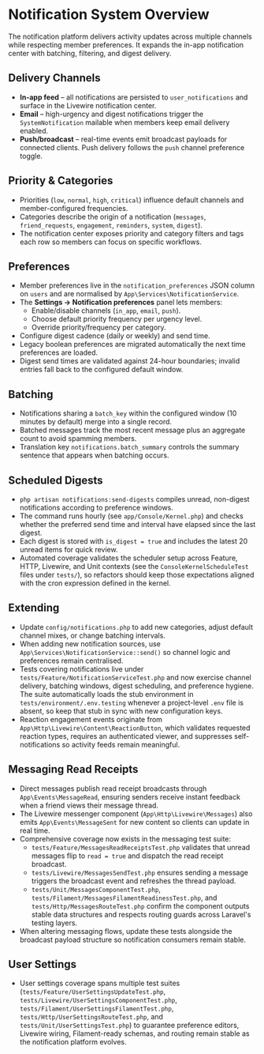 # Notification System Overview

The notification platform delivers activity updates across multiple channels while respecting member preferences. It expands the in-app notification center with batching, filtering, and digest delivery.

## Delivery Channels
- **In-app feed** – all notifications are persisted to `user_notifications` and surface in the Livewire notification center.
- **Email** – high-urgency and digest notifications trigger the `SystemNotification` mailable when members keep email delivery enabled.
- **Push/broadcast** – real-time events emit broadcast payloads for connected clients. Push delivery follows the `push` channel preference toggle.

## Priority & Categories
- Priorities (`low`, `normal`, `high`, `critical`) influence default channels and member-configured frequencies.
- Categories describe the origin of a notification (`messages`, `friend_requests`, `engagement`, `reminders`, `system`, `digest`).
- The notification center exposes priority and category filters and tags each row so members can focus on specific workflows.

## Preferences
- Member preferences live in the `notification_preferences` JSON column on `users` and are normalised by `App\Services\NotificationService`.
- The **Settings → Notification preferences** panel lets members:
  - Enable/disable channels (`in_app`, `email`, `push`).
  - Choose default priority frequency per urgency level.
  - Override priority/frequency per category.
- Configure digest cadence (daily or weekly) and send time.
- Legacy boolean preferences are migrated automatically the next time preferences are loaded.
- Digest send times are validated against 24-hour boundaries; invalid entries fall back to the configured default window.

## Batching
- Notifications sharing a `batch_key` within the configured window (10 minutes by default) merge into a single record.
- Batched messages track the most recent message plus an aggregate count to avoid spamming members.
- Translation key `notifications.batch_summary` controls the summary sentence that appears when batching occurs.

## Scheduled Digests
- `php artisan notifications:send-digests` compiles unread, non-digest notifications according to preference windows.
- The command runs hourly (see `app/Console/Kernel.php`) and checks whether the preferred send time and interval have elapsed since the last digest.
- Each digest is stored with `is_digest = true` and includes the latest 20 unread items for quick review.
- Automated coverage validates the scheduler setup across Feature, HTTP, Livewire, and Unit contexts (see the `ConsoleKernelScheduleTest` files under `tests/`), so refactors should keep those expectations aligned with the cron expression defined in the kernel.

## Extending
- Update `config/notifications.php` to add new categories, adjust default channel mixes, or change batching intervals.
- When adding new notification sources, use `App\Services\NotificationService::send()` so channel logic and preferences remain centralised.
- Tests covering notifications live under `tests/Feature/NotificationServiceTest.php` and now exercise channel delivery, batching windows, digest scheduling, and preference hygiene. The suite automatically loads the stub environment in `tests/environment/.env.testing` whenever a project-level `.env` file is absent, so keep that stub in sync with new configuration keys.
- Reaction engagement events originate from `App\Http\Livewire\Content\ReactionButton`, which validates requested reaction types, requires an authenticated viewer, and suppresses self-notifications so activity feeds remain meaningful.

## Messaging Read Receipts
- Direct messages publish read receipt broadcasts through `App\Events\MessageRead`, ensuring senders receive instant feedback when a friend views their message thread.
- The Livewire messenger component (`App\Http\Livewire\Messages`) also emits `App\Events\MessageSent` for new content so clients can update in real time.
- Comprehensive coverage now exists in the messaging test suite:
  - `tests/Feature/MessagesReadReceiptsTest.php` validates that unread messages flip to `read = true` and dispatch the read receipt broadcast.
  - `tests/Livewire/MessagesSendTest.php` ensures sending a message triggers the broadcast event and refreshes the thread payload.
  - `tests/Unit/MessagesComponentTest.php`, `tests/Filament/MessagesFilamentReadinessTest.php`, and `tests/Http/MessagesRouteTest.php` confirm the component outputs stable data structures and respects routing guards across Laravel's testing layers.
- When altering messaging flows, update these tests alongside the broadcast payload structure so notification consumers remain stable.

## User Settings
- User settings coverage spans multiple test suites (`tests/Feature/UserSettingsUpdateTest.php`, `tests/Livewire/UserSettingsComponentTest.php`, `tests/Filament/UserSettingsFilamentTest.php`, `tests/Http/UserSettingsRouteTest.php`, and `tests/Unit/UserSettingsTest.php`) to guarantee preference editors, Livewire wiring, Filament-ready schemas, and routing remain stable as the notification platform evolves.
